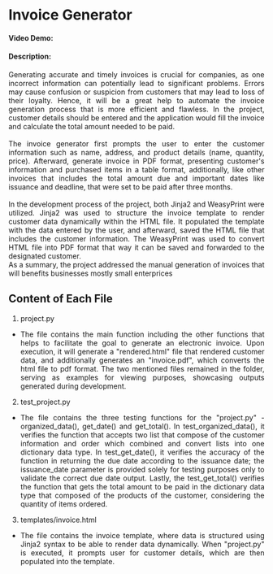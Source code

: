 # Invoice Generator

#### Video Demo: <URL HERE>

#### Description:
<div style='text-align: justify;'>
    Generating accurate and timely invoices is crucial for companies, as one incorrect information can potentially lead to significant problems. Errors may cause confusion or suspicion from customers that may lead to loss of their loyalty. Hence, it will be a great help to automate the invoice generation process that is more efficient and flawless. In the project, customer details should be entered and the application would fill the invoice and calculate the total amount needed to be paid.
</div>
<br/>
<div style='text-align: justify;'>
    The invoice generator first prompts the user to enter the customer information such as name, address, and product details (name, quantity, price). Afterward, generate invoice in PDF format, presenting customer's information and purchased items in a table format, additionally, like other invoices that includes the total amount due and important dates like issuance and deadline, that were set to be paid after three months.
</div>
<br/>
<div style='text-align: justify;'>
    In the development process of the project, both Jinja2 and WeasyPrint were utilized. Jinja2 was used to structure the invoice template to render customer data dynamically within the HTML file. It populated the template with the data entered by the user, and afterward, saved the HTML file that includes the customer information. The WeasyPrint was used to convert HTML file into PDF format that way it can be saved and forwarded to the designated customer.
</div>
<div style='text-align: justify;'>
    As a summary, the project addressed the manual generation of invoices that will benefits businesses mostly small enterprices 
</div>

## Content of Each File
1. project.py
- <div style='text-align: justify;'>
    The file contains the main function including the other functions that helps to facilitate the goal to generate an electronic invoice. Upon execution, it will generate a "rendered.html" file that rendered customer data, and additionally generates an "invoice.pdf", which converts the html file to pdf format. The two mentioned files remained in the folder, serving as examples for viewing purposes, showcasing outputs generated during development.
</div>

2. test_project.py
- <div style='text-align: justify;'>
    The file contains the three testing functions for the "project.py" - organized_data(), get_date() and get_total(). In test_organized_data(), it verifies the function that accepts two list that compose of the customer information and order which combined and convert lists into one dictionary data type. In test_get_date(), it verifies the accuracy of the function in returning the due date according to the issuance date; the issuance_date parameter is provided solely for testing purposes only to validate the correct due date output. Lastly, the test_get_total() verifies the function that gets the total amount to be paid in the dictionary data type that composed of the products of the customer, considering the quantity of items ordered.
</div>

3. templates/invoice.html
- <div style='text-align: justify;'>
    The file contains the invoice template, where data is structured using Jinja2 syntax to be able to render data dynamically. When "project.py" is executed, it prompts user for customer details, which are then populated into the template.
</div>
